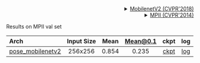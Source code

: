<!-- [BACKBONE] -->

<details>
<summary align="right"><a href="http://openaccess.thecvf.com/content_cvpr_2018/html/Sandler_MobileNetV2_Inverted_Residuals_CVPR_2018_paper.html">MobilenetV2 (CVPR'2018)</a></summary>

```bibtex
@inproceedings{sandler2018mobilenetv2,
  title={Mobilenetv2: Inverted residuals and linear bottlenecks},
  author={Sandler, Mark and Howard, Andrew and Zhu, Menglong and Zhmoginov, Andrey and Chen, Liang-Chieh},
  booktitle={Proceedings of the IEEE conference on computer vision and pattern recognition},
  pages={4510--4520},
  year={2018}
}
```

</details>

<!-- [DATASET] -->

<details>
<summary align="right"><a href="http://openaccess.thecvf.com/content_cvpr_2014/html/Andriluka_2D_Human_Pose_2014_CVPR_paper.html">MPII (CVPR'2014)</a></summary>

```bibtex
@inproceedings{andriluka14cvpr,
  author = {Mykhaylo Andriluka and Leonid Pishchulin and Peter Gehler and Schiele, Bernt},
  title = {2D Human Pose Estimation: New Benchmark and State of the Art Analysis},
  booktitle = {IEEE Conference on Computer Vision and Pattern Recognition (CVPR)},
  year = {2014},
  month = {June}
}
```

</details>

Results on MPII val set

| Arch  | Input Size | Mean | Mean@0.1   | ckpt    | log     |
| :--- | :--------: | :------: | :------: |:------: |:------: |
| [pose_mobilenetv2](/configs/body/2d_kpt_sview_rgb_img/topdown_heatmap/mobilenet_v2/mpii/mobilenet_v2_mpii_256x256.py) | 256x256 | 0.854 | 0.235 | [ckpt](https://download.openmmlab.com/mmpose/top_down/mobilenetv2/mobilenetv2_mpii_256x256-e068afa7_20200812.pth) | [log](https://download.openmmlab.com/mmpose/top_down/mobilenetv2/mobilenetv2_mpii_256x256_20200812.log.json) |
